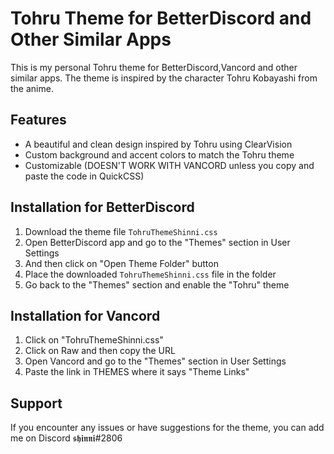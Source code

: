 # Tohru Theme for BetterDiscord and Other Similar Apps

This is my personal Tohru theme for BetterDiscord,Vancord and other similar apps. The theme is inspired by the character Tohru Kobayashi from the anime.

## Features

- A beautiful and clean design inspired by Tohru using ClearVision
- Custom background and accent colors to match the Tohru theme
- Customizable (DOESN'T WORK WITH VANCORD unless you copy and paste the code in QuickCSS)

## Installation for BetterDiscord

1. Download the theme file `TohruThemeShinni.css`
2. Open BetterDiscord  app and go to the "Themes" section in User Settings
3. And then click on "Open Theme Folder" button 
4. Place the downloaded `TohruThemeShinni.css` file in the folder
5. Go back to the "Themes" section and enable the "Tohru" theme

## Installation for Vancord

1. Click on "TohruThemeShinni.css"
2. Click on Raw and then copy the URL 
3. Open Vancord and go to the "Themes" section in User Settings
4. Paste the link in THEMES where it says "Theme Links" 

## Support

If you encounter any issues or have suggestions for the theme, you can add me on Discord 𝖘𝖍𝖎𝖓𝖓𝖎#2806

